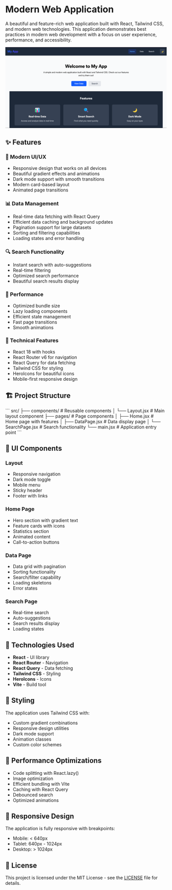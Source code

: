 # Modern Web Application

A beautiful and feature-rich web application built with React, Tailwind CSS, and modern web technologies. This application demonstrates best practices in modern web development with a focus on user experience, performance, and accessibility.

![Modern Web App](/src/assets/homeImage.png)

## ✨ Features

### 🎨 Modern UI/UX
- Responsive design that works on all devices
- Beautiful gradient effects and animations
- Dark mode support with smooth transitions
- Modern card-based layout
- Animated page transitions

### 📊 Data Management
- Real-time data fetching with React Query
- Efficient data caching and background updates
- Pagination support for large datasets
- Sorting and filtering capabilities
- Loading states and error handling

### 🔍 Search Functionality
- Instant search with auto-suggestions
- Real-time filtering
- Optimized search performance
- Beautiful search results display

### 🚀 Performance
- Optimized bundle size
- Lazy loading components
- Efficient state management
- Fast page transitions
- Smooth animations

### 🎯 Technical Features
- React 18 with hooks
- React Router v6 for navigation
- React Query for data fetching
- Tailwind CSS for styling
- HeroIcons for beautiful icons
- Mobile-first responsive design


## 🏗️ Project Structure

\`\`\`
src/
├── components/          # Reusable components
│   └── Layout.jsx      # Main layout component
├── pages/              # Page components
│   ├── Home.jsx       # Home page with features
│   ├── DataPage.jsx   # Data display page
│   └── SearchPage.jsx # Search functionality
└── main.jsx           # Application entry point
\`\`\`

## 🎨 UI Components

### Layout
- Responsive navigation
- Dark mode toggle
- Mobile menu
- Sticky header
- Footer with links

### Home Page
- Hero section with gradient text
- Feature cards with icons
- Statistics section
- Animated content
- Call-to-action buttons

### Data Page
- Data grid with pagination
- Sorting functionality
- Search/filter capability
- Loading skeletons
- Error states

### Search Page
- Real-time search
- Auto-suggestions
- Search results display
- Loading states

## 🔧 Technologies Used

- **React** - UI library
- **React Router** - Navigation
- **React Query** - Data fetching
- **Tailwind CSS** - Styling
- **HeroIcons** - Icons
- **Vite** - Build tool

## 🌈 Styling

The application uses Tailwind CSS with:
- Custom gradient combinations
- Responsive design utilities
- Dark mode support
- Animation classes
- Custom color schemes

## 🚀 Performance Optimizations

- Code splitting with React.lazy()
- Image optimization
- Efficient bundling with Vite
- Caching with React Query
- Debounced search
- Optimized animations

## 📱 Responsive Design

The application is fully responsive with breakpoints:
- Mobile: < 640px
- Tablet: 640px - 1024px
- Desktop: > 1024px



## 📄 License

This project is licensed under the MIT License - see the [LICENSE](LICENSE) file for details.


